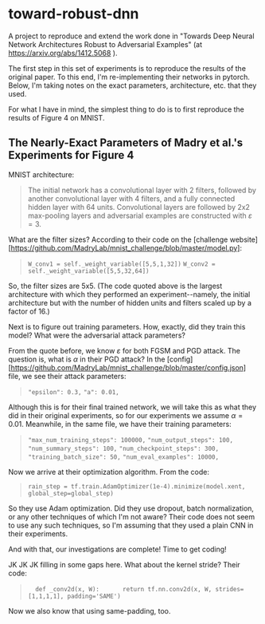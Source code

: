 # toward-robust-dnn
A project to reproduce and extend the work done in "Towards Deep Neural Network Architectures Robust to Adversarial Examples" (at https://arxiv.org/abs/1412.5068 ). 

The first step in this set of experiments is to reproduce the results of the original paper. To this end, I'm re-implementing their networks in pytorch. Below, I'm taking notes on the exact parameters, architecture, etc. that they used. 

For what I have in mind, the simplest thing to do is to first reproduce the results of Figure 4 on MNIST.

## The Nearly-Exact Parameters of Madry et al.'s Experiments for Figure 4

MNIST architecture:

> The initial network has a convolutional layer with 2 filters, followed by another convolutional layer with 4 filters, and a fully connected hidden layer with 64 units. Convolutional layers are followed by 2x2 max-pooling layers and adversarial examples are constructed with $\varepsilon = 3$. 

What are the filter sizes? According to their code on the [challenge website][https://github.com/MadryLab/mnist_challenge/blob/master/model.py]:

> `W_conv1 = self._weight_variable([5,5,1,32])`
> `W_conv2 = self._weight_variable([5,5,32,64])`

So, the filter sizes are 5x5. (The code quoted above is the largest architecture with which they performed an experiment--namely, the initial architecture but with the number of hidden units and filters scaled up by a factor of 16.)

Next is to figure out training parameters. How, exactly, did they train this model? What were the adversarial attack parameters? 

From the quote before, we know $\varepsilon$ for both FGSM and PGD attack. The question is, what is $\alpha$ in their PGD attack? In the [config][https://github.com/MadryLab/mnist_challenge/blob/master/config.json] file, we see their attack parameters:

> `"epsilon": 0.3,`
> `"a": 0.01,`

Although this is for their final trained network, we will take this as what they did in their original experiments, so for our experiments we assume $\alpha=0.01$. Meanwhile, in the same file, we have their training parameters:

> `"max_num_training_steps": 100000,`
> `"num_output_steps": 100,`
> `"num_summary_steps": 100,`
> `"num_checkpoint_steps": 300,`
> `"training_batch_size": 50,`
> `"num_eval_examples": 10000,`

Now we arrive at their optimization algorithm. From the code:

> `rain_step = tf.train.AdamOptimizer(1e-4).minimize(model.xent, global_step=global_step)`

So they use Adam optimization. Did they use dropout, batch normalization, or any other techniques of which I'm not aware? Their code does not seem to use any such techniques, so I'm assuming that they used a plain CNN in their experiments. 

And with that, our investigations are complete! Time to get coding!

JK JK JK filling in some gaps here. What about the kernel stride? Their code:

> `  def _conv2d(x, W):`
> `      return tf.nn.conv2d(x, W, strides=[1,1,1,1], padding='SAME')`

Now we also know that using same-padding, too. 
